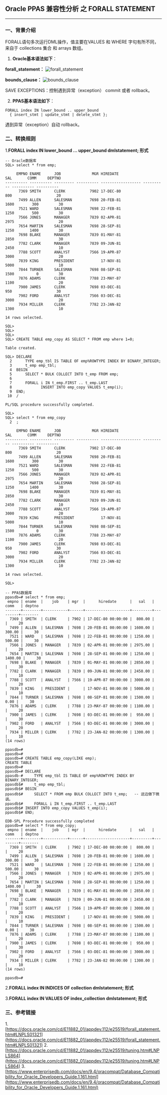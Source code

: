 ## Oracle PPAS 兼容性分析 之 FORALL STATEMENT
---

### 一、背景介绍
FORALL语句多次运行DML操作，值主要在VALUES 和 WHERE 字句有所不同，来自于 collections 集合 和 arrays 数组。
1. **Oracle基本语法如下**：

**forall_statement：**
![forall_statement](https://docs.oracle.com/cd/E11882_01/appdev.112/e25519/img/forall_statement.gif)

**bounds_clause：**
![bounds_clause](https://docs.oracle.com/cd/E11882_01/appdev.112/e25519/img/bounds_clause.gif)

SAVE EXCEPTIONS：控制遇到异常（exception） commit 或者 rollback。

2. **PPAS基本语法如下**：
```
FORALL index IN lower_bound .. upper_bound
  { insert_stmt | update_stmt | delete_stmt };
```
遇到异常（exception）自动 rollback。

### 二、转换规则
1.**FORALL index IN lower_bound ... upper_bound dmlstatement; 形式**
```
-- Oracle数据库
SQL> select * from emp;

     EMPNO ENAME      JOB              MGR HIREDATE                  SAL       COMM     DEPTNO
---------- ---------- --------- ---------- ------------------ ---------- ---------- ----------
      7369 SMITH      CLERK           7902 17-DEC-80                 800                    20
      7499 ALLEN      SALESMAN        7698 20-FEB-81                1600        300         30
      7521 WARD       SALESMAN        7698 22-FEB-81                1250        500         30
      7566 JONES      MANAGER         7839 02-APR-81                2975                    20
      7654 MARTIN     SALESMAN        7698 28-SEP-81                1250       1400         30
      7698 BLAKE      MANAGER         7839 01-MAY-81                2850                    30
      7782 CLARK      MANAGER         7839 09-JUN-81                2450                    10
      7788 SCOTT      ANALYST         7566 19-APR-87                3000                    20
      7839 KING       PRESIDENT            17-NOV-81                5000                    10
      7844 TURNER     SALESMAN        7698 08-SEP-81                1500          0         30
      7876 ADAMS      CLERK           7788 23-MAY-87                1100                    20
      7900 JAMES      CLERK           7698 03-DEC-81                 950                    30
      7902 FORD       ANALYST         7566 03-DEC-81                3000                    20
      7934 MILLER     CLERK           7782 23-JAN-82                1300                    10

14 rows selected.

SQL> 
SQL> 
SQL> 
SQL> CREATE TABLE emp_copy AS SELECT * FROM emp where 1=0;

Table created.

SQL> DECLARE
  2      TYPE emp_tbl IS TABLE OF emp%ROWTYPE INDEX BY BINARY_INTEGER;
  3      t_emp emp_tbl;
  4  BEGIN
  5      SELECT * BULK COLLECT INTO t_emp FROM emp;
  6  
  7      FORALL i IN t_emp.FIRST .. t_emp.LAST
  8             INSERT INTO emp_copy VALUES t_emp(i);
  9  END;
 10  /

PL/SQL procedure successfully completed.

SQL> 
SQL> select * from emp_copy
  2  ;

     EMPNO ENAME      JOB              MGR HIREDATE                  SAL       COMM     DEPTNO
---------- ---------- --------- ---------- ------------------ ---------- ---------- ----------
      7369 SMITH      CLERK           7902 17-DEC-80                 800                    20
      7499 ALLEN      SALESMAN        7698 20-FEB-81                1600        300         30
      7521 WARD       SALESMAN        7698 22-FEB-81                1250        500         30
      7566 JONES      MANAGER         7839 02-APR-81                2975                    20
      7654 MARTIN     SALESMAN        7698 28-SEP-81                1250       1400         30
      7698 BLAKE      MANAGER         7839 01-MAY-81                2850                    30
      7782 CLARK      MANAGER         7839 09-JUN-81                2450                    10
      7788 SCOTT      ANALYST         7566 19-APR-87                3000                    20
      7839 KING       PRESIDENT            17-NOV-81                5000                    10
      7844 TURNER     SALESMAN        7698 08-SEP-81                1500          0         30
      7876 ADAMS      CLERK           7788 23-MAY-87                1100                    20
      7900 JAMES      CLERK           7698 03-DEC-81                 950                    30
      7902 FORD       ANALYST         7566 03-DEC-81                3000                    20
      7934 MILLER     CLERK           7782 23-JAN-82                1300                    10

14 rows selected.

SQL> 

-- PPAS数据库
ppasdb=# select * from emp;
 empno | ename  |    job    | mgr  |      hiredate      |   sal   |  comm   | deptno 
-------+--------+-----------+------+--------------------+---------+---------+--------
  7369 | SMITH  | CLERK     | 7902 | 17-DEC-80 00:00:00 |  800.00 |         |     20
  7499 | ALLEN  | SALESMAN  | 7698 | 20-FEB-81 00:00:00 | 1600.00 |  300.00 |     30
  7521 | WARD   | SALESMAN  | 7698 | 22-FEB-81 00:00:00 | 1250.00 |  500.00 |     30
  7566 | JONES  | MANAGER   | 7839 | 02-APR-81 00:00:00 | 2975.00 |         |     20
  7654 | MARTIN | SALESMAN  | 7698 | 28-SEP-81 00:00:00 | 1250.00 | 1400.00 |     30
  7698 | BLAKE  | MANAGER   | 7839 | 01-MAY-81 00:00:00 | 2850.00 |         |     30
  7782 | CLARK  | MANAGER   | 7839 | 09-JUN-81 00:00:00 | 2450.00 |         |     10
  7788 | SCOTT  | ANALYST   | 7566 | 19-APR-87 00:00:00 | 3000.00 |         |     20
  7839 | KING   | PRESIDENT |      | 17-NOV-81 00:00:00 | 5000.00 |         |     10
  7844 | TURNER | SALESMAN  | 7698 | 08-SEP-81 00:00:00 | 1500.00 |    0.00 |     30
  7876 | ADAMS  | CLERK     | 7788 | 23-MAY-87 00:00:00 | 1100.00 |         |     20
  7900 | JAMES  | CLERK     | 7698 | 03-DEC-81 00:00:00 |  950.00 |         |     30
  7902 | FORD   | ANALYST   | 7566 | 03-DEC-81 00:00:00 | 3000.00 |         |     20
  7934 | MILLER | CLERK     | 7782 | 23-JAN-82 00:00:00 | 1300.00 |         |     10
(14 rows)

ppasdb=# 
ppasdb=# 
ppasdb=# CREATE TABLE emp_copy(LIKE emp);
CREATE TABLE
ppasdb=# 
ppasdb=# DECLARE
ppasdb-#     TYPE emp_tbl IS TABLE OF emp%ROWTYPE INDEX BY BINARY_INTEGER;
ppasdb$#     t_emp emp_tbl;
ppasdb$# BEGIN
ppasdb$#     SELECT * FROM emp BULK COLLECT INTO t_emp;   -- 这边做下微调。
ppasdb$#     FORALL i IN t_emp.FIRST .. t_emp.LAST
ppasdb$# INSERT INTO emp_copy VALUES t_emp(i);
ppasdb$# END;

EDB-SPL Procedure successfully completed
ppasdb=# select * from emp_copy;
 empno | ename  |    job    | mgr  |      hiredate      |   sal   |  comm   | deptno 
-------+--------+-----------+------+--------------------+---------+---------+--------
  7369 | SMITH  | CLERK     | 7902 | 17-DEC-80 00:00:00 |  800.00 |         |     20
  7499 | ALLEN  | SALESMAN  | 7698 | 20-FEB-81 00:00:00 | 1600.00 |  300.00 |     30
  7521 | WARD   | SALESMAN  | 7698 | 22-FEB-81 00:00:00 | 1250.00 |  500.00 |     30
  7566 | JONES  | MANAGER   | 7839 | 02-APR-81 00:00:00 | 2975.00 |         |     20
  7654 | MARTIN | SALESMAN  | 7698 | 28-SEP-81 00:00:00 | 1250.00 | 1400.00 |     30
  7698 | BLAKE  | MANAGER   | 7839 | 01-MAY-81 00:00:00 | 2850.00 |         |     30
  7782 | CLARK  | MANAGER   | 7839 | 09-JUN-81 00:00:00 | 2450.00 |         |     10
  7788 | SCOTT  | ANALYST   | 7566 | 19-APR-87 00:00:00 | 3000.00 |         |     20
  7839 | KING   | PRESIDENT |      | 17-NOV-81 00:00:00 | 5000.00 |         |     10
  7844 | TURNER | SALESMAN  | 7698 | 08-SEP-81 00:00:00 | 1500.00 |    0.00 |     30
  7876 | ADAMS  | CLERK     | 7788 | 23-MAY-87 00:00:00 | 1100.00 |         |     20
  7900 | JAMES  | CLERK     | 7698 | 03-DEC-81 00:00:00 |  950.00 |         |     30
  7902 | FORD   | ANALYST   | 7566 | 03-DEC-81 00:00:00 | 3000.00 |         |     20
  7934 | MILLER | CLERK     | 7782 | 23-JAN-82 00:00:00 | 1300.00 |         |     10
(14 rows)

ppasdb=# 
```

2.**FORALL index IN INDICES OF collection dmlstatement; 形式**


3.**FORALL index IN VALUES OF index_collection dmlstatement; 形式**



### 三、参考链接
1.[https://docs.oracle.com/cd/E11882_01/appdev.112/e25519/forall_statement.htm#LNPLS01321](https://docs.oracle.com/cd/E11882_01/appdev.112/e25519/forall_statement.htm#LNPLS01321)
2.[https://docs.oracle.com/cd/E11882_01/appdev.112/e25519/tuning.htm#LNPLS864](https://docs.oracle.com/cd/E11882_01/appdev.112/e25519/tuning.htm#LNPLS864)
3.[https://www.enterprisedb.com/docs/en/9.4/oracompat/Database_Compatibility_for_Oracle_Developers_Guide.1.161.html](https://www.enterprisedb.com/docs/en/9.4/oracompat/Database_Compatibility_for_Oracle_Developers_Guide.1.161.html)
